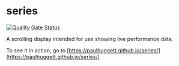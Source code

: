 # series

[![Quality Gate Status](https://sonarcloud.io/api/project_badges/measure?project=paulhuggett_series&metric=alert_status)](https://sonarcloud.io/dashboard?id=paulhuggett_series)

A scrolling display intended for use showing live performance data.

To see it in action, go to [https://paulhuggett.github.io/series/](https://paulhuggett.github.io/series/)
